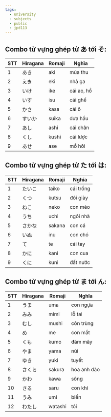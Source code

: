 ```yaml
---
tags:
  - university
  - subjects
  - public
  - jpd113
---
```


## Combo từ vựng ghép từ あ tới そ:

| STT | Hiragana | Romaji | Nghĩa      |
| --- | -------- | ------ | ---------- |
| 1   | あき     | aki    | mùa thu    |
| 2   | えき     | eki    | nhà ga     |
| 3   | いけ     | ike    | cái ao, hồ |
| 4   | いす     | isu    | cái ghế    |
| 5   | かさ     | kasa   | cái ô      |
| 6   | すいか   | suika  | dưa hấu    |
| 7   | あし     | ashi   | cái chân   |
| 8   | くし     | kushi  | cái lược   |
| 9   | あせ     | ase    | mồ hôi     |

## Combo từ vựng ghép từ た tới は:

| STT | Hiragana | Romaji | Nghĩa     |
| --- | -------- | ------ | --------- |
| 1   | たいこ   | taiko  | cái trống |
| 2   | くつ     | kutsu  | đôi giày  |
| 3   | ねこ     | neko   | con mèo   |
| 4   | うち     | uchi   | ngôi nhà  |
| 5   | さかな   | sakana | con cá    |
| 6   | いぬ     | inu    | con chó   |
| 7   | て       | te     | cái tay   |
| 8   | かに     | kani   | con cua   |
| 9   | くに     | kuni   | đất nước  |

## Combo từ vựng ghép từ ま tới ん:

| STT | Hiragana | Romaji  | Nghĩa       |
| --- | -------- | ------- | ----------- |
| 1   | うま     | uma     | con ngựa    |
| 2   | みみ     | mimi    | lỗ tai      |
| 3   | むし     | mushi   | côn trùng   |
| 4   | め       | me      | con mắt     |
| 5   | くも     | kumo    | đám mây     |
| 6   | やま     | yama    | núi         |
| 7   | ゆき     | yuki    | tuyết       |
| 8   | さくら   | sakura  | hoa anh đào |
| 9   | かわ     | kawa    | sông        |
| 10  | さる     | saru    | con khỉ     |
| 11  | うみ     | umi     | biển        |
| 12  | わたし   | watashi | tôi         |

